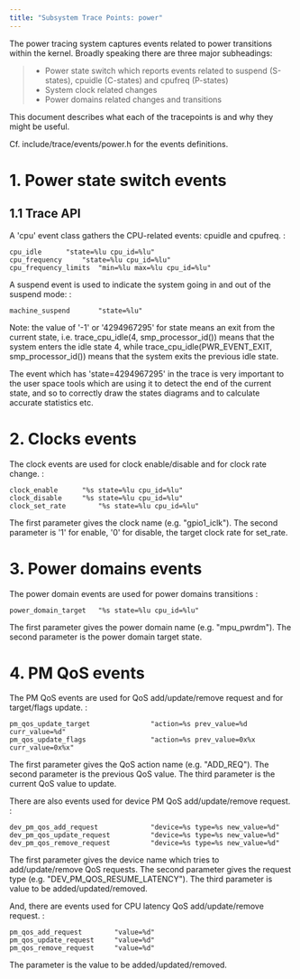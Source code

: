 ```yaml
---
title: "Subsystem Trace Points: power"
---
```


The power tracing system captures events related to power transitions within the kernel. Broadly speaking there are three major subheadings:

> - Power state switch which reports events related to suspend (S-states), cpuidle (C-states) and cpufreq (P-states)
> - System clock related changes
> - Power domains related changes and transitions

This document describes what each of the tracepoints is and why they might be useful.

Cf. include/trace/events/power.h for the events definitions.

# 1. Power state switch events

## 1.1 Trace API

A \'cpu\' event class gathers the CPU-related events: cpuidle and cpufreq. :

```
cpu_idle      "state=%lu cpu_id=%lu"
cpu_frequency     "state=%lu cpu_id=%lu"
cpu_frequency_limits  "min=%lu max=%lu cpu_id=%lu"
```

A suspend event is used to indicate the system going in and out of the suspend mode: :

```
machine_suspend       "state=%lu"
```

Note: the value of \'-1\' or \'4294967295\' for state means an exit from the current state, i.e. trace_cpu_idle(4, smp_processor_id()) means that the system enters the idle state 4, while trace_cpu_idle(PWR_EVENT_EXIT, smp_processor_id()) means that the system exits the previous idle state.

The event which has \'state=4294967295\' in the trace is very important to the user space tools which are using it to detect the end of the current state, and so to correctly draw the states diagrams and to calculate accurate statistics etc.

# 2. Clocks events

The clock events are used for clock enable/disable and for clock rate change. :

```
clock_enable      "%s state=%lu cpu_id=%lu"
clock_disable     "%s state=%lu cpu_id=%lu"
clock_set_rate        "%s state=%lu cpu_id=%lu"
```

The first parameter gives the clock name (e.g. \"gpio1_iclk\"). The second parameter is \'1\' for enable, \'0\' for disable, the target clock rate for set_rate.

# 3. Power domains events

The power domain events are used for power domains transitions :

```
power_domain_target   "%s state=%lu cpu_id=%lu"
```

The first parameter gives the power domain name (e.g. \"mpu_pwrdm\"). The second parameter is the power domain target state.

# 4. PM QoS events

The PM QoS events are used for QoS add/update/remove request and for target/flags update. :

```
pm_qos_update_target               "action=%s prev_value=%d curr_value=%d"
pm_qos_update_flags                "action=%s prev_value=0x%x curr_value=0x%x"
```

The first parameter gives the QoS action name (e.g. \"ADD_REQ\"). The second parameter is the previous QoS value. The third parameter is the current QoS value to update.

There are also events used for device PM QoS add/update/remove request. :

```
dev_pm_qos_add_request             "device=%s type=%s new_value=%d"
dev_pm_qos_update_request          "device=%s type=%s new_value=%d"
dev_pm_qos_remove_request          "device=%s type=%s new_value=%d"
```

The first parameter gives the device name which tries to add/update/remove QoS requests. The second parameter gives the request type (e.g. \"DEV_PM_QOS_RESUME_LATENCY\"). The third parameter is value to be added/updated/removed.

And, there are events used for CPU latency QoS add/update/remove request. :

```
pm_qos_add_request        "value=%d"
pm_qos_update_request     "value=%d"
pm_qos_remove_request     "value=%d"
```

The parameter is the value to be added/updated/removed.
